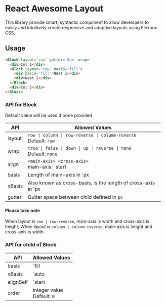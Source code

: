 # React Awesome Layout

This library provide smart, syntactic component to allow developers to easily and intuitively create responsive and adaptive layouts using Flexbox CSS.

## Usage

```html
<Block layout='row' gutter='8px' wrap>
  <div>Col 1</div>
  <Block layout='row' basis='fill'>
    <div basis='fill'>Nest 1</div>
    <div>Nest 2</div>
  </Block>
  <div>Col 2</div>
</Block>
```

### API for Block
Default value will be used if none provided

| API | Allowed Values |
|---|---|
| layout | `row \| column \| row-reverse \| column-reverse`<br>Default: `row`|
| wrap | `true \| false \| down \| up \| reverse \| none`<br>Default: `none` |
| align | `<main-axis> <cross-axis>`<br>main-axis: `start | end | center | around | between`<br>cross-axis: `start | end | center | stretch | baseline`<br>Default: `start start` |
| basis | Length of main-axis in `px | % | vw | vh`<br>Default: `100%`<br>Behaviour: Take up as much width as possible |
| xBasis | Also known as cross-basis, is the length of cross-axis in  `px | % | vw | vh`<br>Default: `auto`<br>Behaviour: Take as little space as needed by the block |
| gutter | Gutter space between child defined in `px` |

#### Please take note
When layout is `row | row-reverse`, main-axis is width and cross-axis is height;
When layout is `column | column-reverse`, main-axis is height and cross-axis is width.

### API for child of Block

| API | Allowed Values |
|---|---|
| basis | `fill | auto | px | % | vw | vh`<br>Default: `auto` |
| xBasis | `auto | px | % | vw | vh`<br>Default: `auto` |
| alignSelf | `start | end | center | stretch | baseline | auto`<br>Default: `auto` |
| order | integer value<br>Default: `0` |
